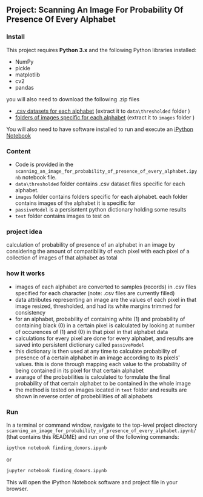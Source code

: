 ## Project:  Scanning An Image For Probability Of Presence Of Every Alphabet

### Install

This project requires **Python 3.x** and the following Python libraries installed:

- NumPy
- pickle
- matplotlib
- cv2
- pandas

you will also need to download the following .zip files
- [.csv datasets for each alphabet](https://drive.google.com/file/d/1R-xO2VFmfdvSZcZRTiaQ39kOBwTJ5Igd/view?usp=sharing) (extract it to `data\thresholded` folder )
- [folders of images specific for each alphabet](https://drive.google.com/file/d/1P9Nuhanv9i-cgG10_PeMcp3pxeBpM1mf/view?usp=sharing) (extract it to `images` folder )

You will also need to have software installed to run and execute an [iPython Notebook](http://ipython.org/notebook.html)

### Content

- Code is provided in the `scanning_an_image_for_probability_of_presence_of_every_alphabet.ipynb` notebook file.
- `data\thresholded` folder contains .csv dataset files specific for each alphabet.
- `images` folder contains folders specific for each alphabet. each folder contains images of the alphabet it is specific for
- `passiveModel` is a persisntent python dictionary holding some results
- `test` folder contains images to test on

### project idea
calculation of probability of presence of an alphabet in an image by considering the amount of compatibility of each pixel with each pixel of a collection of images of that alphabet as total

### how it works
- images of each alphabet are converted to samples (records) in .csv files specified for each character (note: .csv files are currently filled)
- data attributes representing an image are the values of each pixel in that image resized, thresholded, and had its white margins trimmed for consistency
- for an alphabet, probability of containing white (1) and probability of containing black (0) in a certain pixel is calculated by looking at number of occurences of (1) and (0) in that pixel in that alphabet data
- calculations for every pixel are done for every alphabet, and results are saved into persistent dictionary called `passiveModel`
- this dictionary is then used at any time to calculate probability of presence of a certain alphabet in an image according to its pixels' values. this is done through mapping each value to the probability of being contained in its pixel for that certain alphabet
- avarage of the probabilities is calculated to formulate the final probability of that certain alphabet to be contained in the whole image
- the method is tested on images located in `test` folder and results are shown in reverse order of probeblilities of all alphabets



### Run

In a terminal or command window, navigate to the top-level project directory `scanning_an_image_for_probability_of_presence_of_every_alphabet.ipynb/` (that contains this README) and run one of the following commands:

```bash
ipython notebook finding_donors.ipynb
```  
or
```bash
jupyter notebook finding_donors.ipynb
```

This will open the iPython Notebook software and project file in your browser.
